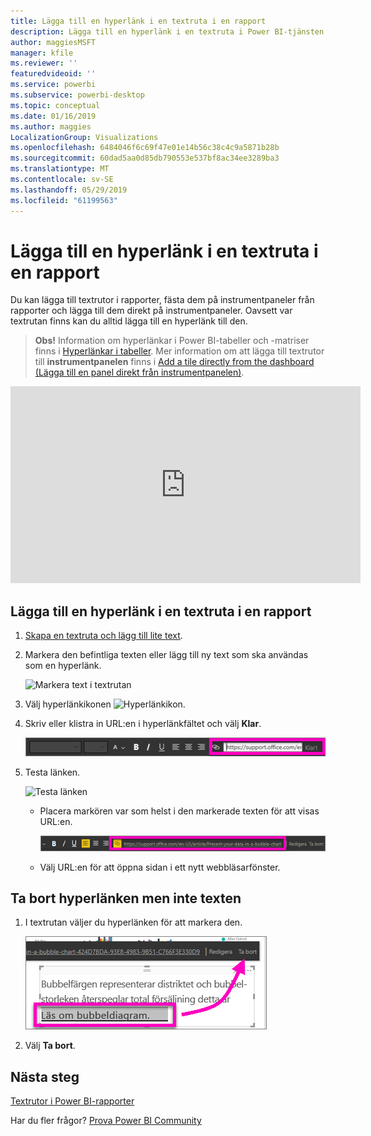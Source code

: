 ```yaml
---
title: Lägga till en hyperlänk i en textruta i en rapport
description: Lägga till en hyperlänk i en textruta i Power BI-tjänsten och Desktop
author: maggiesMSFT
manager: kfile
ms.reviewer: ''
featuredvideoid: ''
ms.service: powerbi
ms.subservice: powerbi-desktop
ms.topic: conceptual
ms.date: 01/16/2019
ms.author: maggies
LocalizationGroup: Visualizations
ms.openlocfilehash: 6484046f6c69f47e01e14b56c38c4c9a5871b28b
ms.sourcegitcommit: 60dad5aa0d85db790553e537bf8ac34ee3289ba3
ms.translationtype: MT
ms.contentlocale: sv-SE
ms.lasthandoff: 05/29/2019
ms.locfileid: "61199563"
---
```

# <a name="add-a-hyperlink-to-a-text-box-in-a-report"></a>Lägga till en hyperlänk i en textruta i en rapport
Du kan lägga till textrutor i rapporter, fästa dem på instrumentpaneler från rapporter och lägga till dem direkt på instrumentpaneler. Oavsett var textrutan finns kan du alltid lägga till en hyperlänk till den.  

> **Obs!** Information om hyperlänkar i Power BI-tabeller och -matriser finns i [Hyperlänkar i tabeller](power-bi-hyperlinks-in-tables.md). Mer information om att lägga till textrutor till **instrumentpanelen** finns i [Add a tile directly from the dashboard (Lägga till en panel direkt från instrumentpanelen)](service-dashboard-add-widget.md). 
> 
> 

<iframe width="560" height="315" src="https://www.youtube.com/embed/_3q6VEBhGew#t=0m55s" frameborder="0" allowfullscreen></iframe>


## <a name="to-add-a-hyperlink-to-a-text-box-in-a-report"></a>Lägga till en hyperlänk i en textruta i en rapport
1. [Skapa en textruta och lägg till lite text](power-bi-reports-add-text-and-shapes.md). 
2. Markera den befintliga texten eller lägg till ny text som ska användas som en hyperlänk.
   
   ![Markera text i textrutan](media/service-add-hyperlink-to-text-box/power-bi-hyperlink-new.png)
3. Välj hyperlänkikonen ![Hyperlänkikon](media/service-add-hyperlink-to-text-box/power-bi-hyperlink-icon.png).
4. Skriv eller klistra in URL:en i hyperlänkfältet och välj **Klar**.
   
   ![Skriv eller klistra in URL:en i hyperlänkfältet](media/service-add-hyperlink-to-text-box/power-bi-add-link.png)
5. Testa länken.  
   
   ![Testa länken](media/service-add-hyperlink-to-text-box/power-bi-test-link.png)
   
   * Placera markören var som helst i den markerade texten för att visas URL:en.  
     
      ![Placera markören var som helst i den markerade texten](media/service-add-hyperlink-to-text-box/power-bi-hyperlink-edit.png)
   * Välj URL:en för att öppna sidan i ett nytt webbläsarfönster.

## <a name="to-remove-the-hyperlink-but-leave-the-text"></a>Ta bort hyperlänken men inte texten
1. I textrutan väljer du hyperlänken för att markera den.
   
     ![Ta bort hyperlänken](media/service-add-hyperlink-to-text-box/power-bi-hyperlink-remove.png)
2. Välj **Ta bort**. 

## <a name="next-steps"></a>Nästa steg
[Textrutor i Power BI-rapporter](power-bi-reports-add-text-and-shapes.md)

Har du fler frågor? [Prova Power BI Community](http://community.powerbi.com/)

